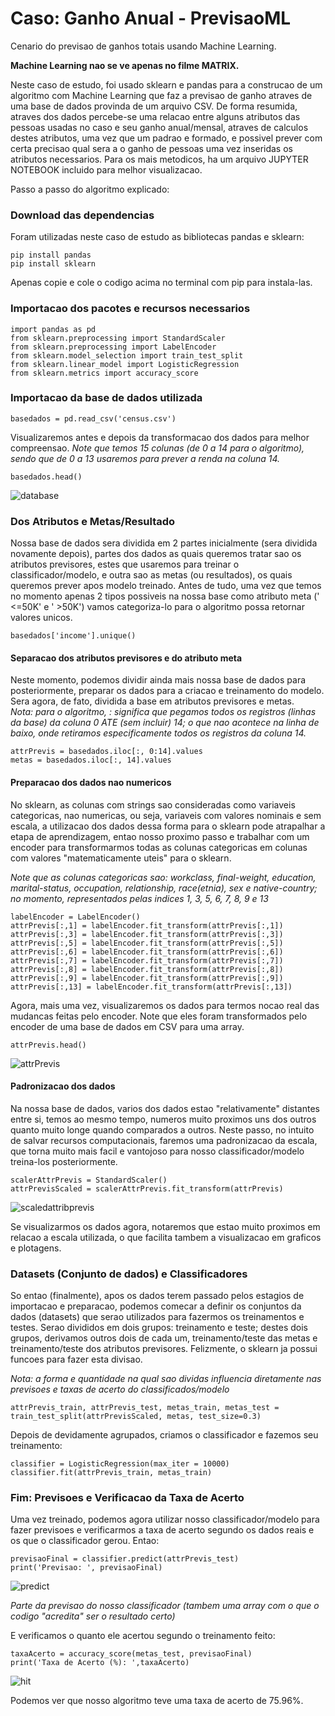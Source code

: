 # Caso: Ganho Anual - PrevisaoML
Cenario do previsao de ganhos totais usando Machine Learning.

<b>Machine Learning nao se ve apenas no filme MATRIX.</b>

Neste caso de estudo, foi usado sklearn e pandas para a construcao de um algoritmo com Machine Learning que faz a previsao de ganho atraves de uma base de dados provinda de um arquivo CSV. De forma resumida, atraves dos dados percebe-se uma relacao entre alguns atributos das pessoas usadas no caso e seu ganho anual/mensal, atraves de calculos destes atributos, uma vez que um padrao e formado, e possivel prever com certa precisao qual sera a o ganho de pessoas uma vez inseridas os atributos necessarios. Para os mais metodicos, ha um arquivo JUPYTER NOTEBOOK incluido para melhor visualizacao.

Passo a passo do algoritmo explicado:

<h3>Download das dependencias</h3>
Foram utilizadas neste caso de estudo as bibliotecas pandas e sklearn:

``pip install pandas`` <br>
``pip install sklearn``

Apenas copie e cole o codigo acima no terminal com pip para instala-las.

<h3>Importacao dos pacotes e recursos necessarios </h3>

``import pandas as pd`` <br>
``from sklearn.preprocessing import StandardScaler``<br>
``from sklearn.preprocessing import LabelEncoder``<br>
``from sklearn.model_selection import train_test_split``<br>
``from sklearn.linear_model import LogisticRegression``<br>
``from sklearn.metrics import accuracy_score``<br>

<h3>Importacao da base de dados utilizada</h3>

``basedados = pd.read_csv('census.csv')`` <br>

Visualizaremos antes e depois da transformacao dos dados para melhor compreensao. <i>Note que temos 15 colunas (de 0 a 14 para o algoritmo), sendo que de 0 a 13 usaremos para prever a renda na coluna 14. </i><br>

``basedados.head()``<br>

![database](https://user-images.githubusercontent.com/23524569/159412934-8b0bcce6-c681-4426-9ba0-06793d8ed00b.png)


<h3>Dos Atributos e Metas/Resultado</h3>

Nossa base de dados sera dividida em 2 partes inicialmente (sera dividida novamente depois), partes dos dados as quais queremos tratar sao os atributos previsores, estes que usaremos para treinar o classificador/modelo, e outra sao as metas (ou resultados), os quais queremos prever apos modelo treinado. Antes de tudo, uma vez que temos no momento apenas 2 tipos possiveis na nossa base como atributo meta (' <=50K' e ' >50K') vamos categoriza-lo para o algoritmo possa retornar valores unicos.

``basedados['income'].unique()``

<h4> Separacao dos atributos previsores e do atributo meta</h4>

Neste momento, podemos dividir ainda mais nossa base de dados para posteriormente, preparar os dados para a criacao e treinamento do modelo. Sera agora, de fato, dividida a base em atributos previsores e metas.<br>
<i>Nota: para o algoritmo, : significa que pegamos todos os registros (linhas da base) da coluna 0 ATE (sem incluir) 14; o que nao acontece na linha de baixo, onde retiramos especificamente todos os registros da coluna 14.</i>

``attrPrevis = basedados.iloc[:, 0:14].values``<br>
``metas = basedados.iloc[:, 14].values``<br>

<h4>Preparacao dos dados nao numericos</h4>

No sklearn, as colunas com strings sao consideradas como variaveis categoricas, nao numericas, ou seja, variaveis com valores nominais e sem escala, a utilizacao dos dados dessa forma para o sklearn pode atrapalhar a etapa de aprendizagem, entao nosso proximo passo e trabalhar com um encoder para transformarmos todas as colunas categoricas em colunas com valores "matematicamente uteis" para o sklearn.

<i>Note que as colunas categoricas sao: workclass,	final-weight,	education,	marital-status,	occupation,	relationship,	race(etnia),	sex e	native-country; no momento, representados pelas indices 1, 3, 5, 6, 7, 8, 9 e 13</i>

``labelEncoder = LabelEncoder()`` <br>
``attrPrevis[:,1] = labelEncoder.fit_transform(attrPrevis[:,1])``<br>
``attrPrevis[:,3] = labelEncoder.fit_transform(attrPrevis[:,3])``<br>
``attrPrevis[:,5] = labelEncoder.fit_transform(attrPrevis[:,5])``<br>
``attrPrevis[:,6] = labelEncoder.fit_transform(attrPrevis[:,6])``<br>
``attrPrevis[:,7] = labelEncoder.fit_transform(attrPrevis[:,7])``<br>
``attrPrevis[:,8] = labelEncoder.fit_transform(attrPrevis[:,8])``<br>
``attrPrevis[:,9] = labelEncoder.fit_transform(attrPrevis[:,9])``<br>
``attrPrevis[:,13] = labelEncoder.fit_transform(attrPrevis[:,13])``<br>

Agora, mais uma vez, visualizaremos os dados para termos nocao real das mudancas feitas pelo encoder. Note que eles foram transformados pelo encoder de uma base de dados em CSV para uma array.

``attrPrevis.head()``<br>

![attrPrevis](https://user-images.githubusercontent.com/23524569/159412983-6b2b2b6f-2bc8-483a-8381-02f5de28de08.png)

<h4>Padronizacao dos dados</h4>

Na nossa base de dados, varios dos dados estao "relativamente" distantes entre si, temos ao mesmo tempo, numeros muito proximos uns dos outros quanto muito longe quando comparados a outros. Neste passo, no intuito de salvar recursos computacionais, faremos uma padronizacao da escala, que torna muito mais facil e vantojoso para nosso classificador/modelo treina-los posteriormente. 

``scalerAttrPrevis = StandardScaler()`` <br>
``attrPrevisScaled = scalerAttrPrevis.fit_transform(attrPrevis)`` <br>

![scaledattribprevis](https://user-images.githubusercontent.com/23524569/159413593-1bca2bb3-cd76-4ef7-8935-d6cd2464adec.png)


Se visualizarmos os dados agora, notaremos que estao muito proximos em relacao a escala utilizada, o que facilita tambem a visualizacao em graficos e plotagens.

<h3> Datasets (Conjunto de dados) e Classificadores </h3>

So entao (finalmente), apos os dados terem passado pelos estagios de importacao e preparacao, podemos comecar a definir os conjuntos da dados (datasets) que serao utilizados para fazermos os treinamentos e testes. Serao divididos em dois grupos: treinamento e teste; destes dois grupos, derivamos outros dois de cada um, treinamento/teste das metas e treinamento/teste dos atributos previsores. Felizmente, o sklearn ja possui funcoes para fazer esta divisao. 

<i>Nota: a forma e quantidade na qual sao dividas influencia diretamente nas previsoes e taxas de acerto do classificados/modelo </i>

``attrPrevis_train, attrPrevis_test, metas_train, metas_test = train_test_split(attrPrevisScaled, metas, test_size=0.3)`` <br>

Depois de devidamente agrupados, criamos o classificador e fazemos seu treinamento:

``classifier = LogisticRegression(max_iter = 10000)``<br>
``classifier.fit(attrPrevis_train, metas_train)``<br>

<h3> Fim: Previsoes e Verificacao da Taxa de Acerto </h3>

Uma vez treinado, podemos agora utilizar nosso classificador/modelo para fazer previsoes e verificarmos a taxa de acerto segundo os dados reais e os que o classificador gerou. Entao:

``previsaoFinal = classifier.predict(attrPrevis_test)`` <br>
``print('Previsao: ', previsaoFinal)``<br>

![predict](https://user-images.githubusercontent.com/23524569/159414854-dfa0f04a-e7d0-4568-9df8-42238bf1805a.png)

<i> Parte da previsao do nosso classificador (tambem uma array com o que o codigo "acredita" ser o resultado certo)</i>

E verificamos o quanto ele acertou segundo o treinamento feito:

``taxaAcerto = accuracy_score(metas_test, previsaoFinal)`` <br>
``print('Taxa de Acerto (%): ',taxaAcerto)`` <br>

![hit](https://user-images.githubusercontent.com/23524569/159414967-8f867fee-ae06-418e-9b22-e5886d9cdc18.png)

Podemos ver que nosso algoritmo teve uma taxa de acerto de 75.96%. 
